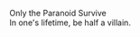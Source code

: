 Only the Paranoid Survive  
In one's lifetime, be half a villain.

<!---
vein-yang/vein-yang is a ✨ special ✨ repository because its `README.md` (this file) appears on your GitHub profile.
You can click the Preview link to take a look at your changes.
--->
